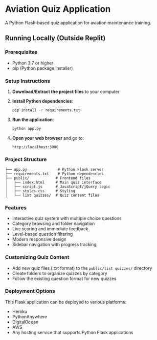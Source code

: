 # Aviation Quiz Application

A Python Flask-based quiz application for aviation maintenance training.

## Running Locally (Outside Replit)

### Prerequisites
- Python 3.7 or higher
- pip (Python package installer)

### Setup Instructions

1. **Download/Extract the project files** to your computer

2. **Install Python dependencies**:
   ```bash
   pip install -r requirements.txt
   ```

3. **Run the application**:
   ```bash
   python app.py
   ```

4. **Open your web browser** and go to:
   ```
   http://localhost:5000
   ```

### Project Structure
```
├── app.py              # Python Flask server
├── requirements.txt    # Python dependencies
├── public/            # Frontend files
│   ├── index.html     # Main quiz interface
│   ├── script.js      # JavaScript/jQuery logic
│   ├── styles.css     # Styling
│   └── list quizzes/  # Quiz content files
```

### Features
- Interactive quiz system with multiple choice questions
- Category browsing and folder navigation
- Live scoring and immediate feedback
- Level-based question filtering
- Modern responsive design
- Sidebar navigation with progress tracking

### Customizing Quiz Content
- Add new quiz files (.txt format) to the `public/list quizzes/` directory
- Create folders to organize quizzes by category
- Follow the existing question format for new quizzes

### Deployment Options
This Flask application can be deployed to various platforms:
- Heroku
- PythonAnywhere
- DigitalOcean
- AWS
- Any hosting service that supports Python Flask applications